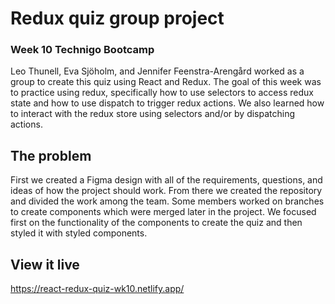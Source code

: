 # Redux quiz group project
### Week 10 Technigo Bootcamp

Leo Thunell, Eva Sjöholm, and Jennifer Feenstra-Arengård worked as a group to create this quiz using React and Redux.
The goal of this week was to practice using redux, specifically how to use selectors to access redux state and how to use dispatch to trigger redux actions. We also learned how to interact with the redux store using selectors and/or by dispatching actions.

## The problem

First we created a Figma design with all of the requirements, questions, and ideas of how the project should work. From there we created the repository and divided the work among the team. Some members worked on branches to create components which were merged later in the project. We focused first on the functionality of the components to create the quiz and then styled it with styled components. 

## View it live
https://react-redux-quiz-wk10.netlify.app/
